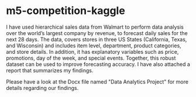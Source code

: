 # m5-competition-kaggle
 I have used hierarchical sales data from Walmart to perform data analysis over the world’s largest company by revenue, to forecast daily sales for the next 28 days. The data, covers stores in three US States (California, Texas, and Wisconsin) and includes item level, department, product categories, and store details. In addition, it has explanatory variables such as price, promotions, day of the week, and special events. Together, this robust dataset can be used to improve forecasting accuracy. I have also attached a report that summarizes my findings.
 
 Please have a look at the Docx file named "Data Analytics Project" for more details regarding our findings.
